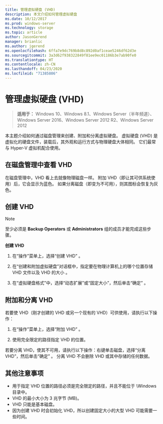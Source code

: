 ```yaml
---
title: 管理虚拟硬盘 (VHD)
description: 本文介绍如何管理虚拟硬盘
ms.date: 10/12/2017
ms.prod: windows-server
ms.technology: storage
ms.topic: article
author: JasonGerend
manager: brianlic
ms.author: jgerend
ms.openlocfilehash: 6ffa7e9dc769b8d8c892d0af1ceae5246df62d3e
ms.sourcegitcommit: 3a3d62f938322849f81ee9ec01186b3e7ab90fe0
ms.translationtype: HT
ms.contentlocale: zh-CN
ms.lasthandoff: 04/23/2020
ms.locfileid: "71385806"
---
```

# <a name="manage-virtual-hard-disks-vhd"></a>管理虚拟硬盘 (VHD)

> **适用于：** Windows 10、Windows 8.1、Windows Server（半年频道）、Windows Server 2016、Windows Server 2012 R2、Windows Server 2012

本主题介绍如何通过磁盘管理来创建、附加和分离虚拟硬盘。 虚拟硬盘 (VHD) 是虚拟化的硬盘文件，装载后，其外观和运行方式与物理硬盘大体相同。 它们最常与 Hyper-V 虚拟机配合使用。 

## <a name="viewing-vhds-in-disk-management"></a>在磁盘管理中查看 VHD

在磁盘管理中，VHD 看上去就像物理磁盘一样。 附加 VHD（即让其可供系统使用）后，它会显示为蓝色。 如果分离磁盘（即变为不可用），则其图标会恢复为灰色。

## <a name="creating-a-vhd"></a>创建 VHD

> [!NOTE]
> 至少必须是 **Backup Operators** 或 **Administrators** 组的成员才能完成这些步骤。

**创建 VHD**

1.  在“操作”菜单上，选择“创建 VHD”   。

2.  在“创建和附加虚拟硬盘”对话框中，指定要在物理计算机上的哪个位置存储 VHD 文件以及 VHD 的大小  。

3.  在“虚拟硬盘格式”中，选择“动态扩展”或“固定大小”，然后单击“确定”     。

## <a name="attaching-and-detaching-a-vhd"></a>附加和分离 VHD

若要使 VHD（刚才创建的 VHD 或另一个现有的 VHD）可供使用，请执行以下操作： 

1. 在“操作”菜单上，选择“附加 VHD”   。

2. 使用完全限定的路径指定 VHD 的位置。

若要分离 VHD，使其不可用，请执行以下操作：右键单击磁盘，选择“分离 VHD”，然后单击“确定”   。 分离 VHD 不会删除 VHD 或其中存储的任何数据。

## <a name="additional-considerations"></a>其他注意事项

-   用于指定 VHD 位置的路径必须是完全限定的路径，并且不能位于 \\Windows 目录中。
-   VHD 的最小大小为 3 兆字节 (MB)。
-   VHD 只能是基本磁盘。
-   因为创建 VHD 时会初始化 VHD，所以创建固定大小的大型 VHD 可能需要一些时间。

